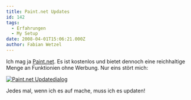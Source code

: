 ```yaml
---
title: Paint.net Updates
id: 142
tags:
  - Erfahrungen
  - My Setup
date: 2008-04-01T15:06:21.000Z
author: Fabian Wetzel
---
```


Ich mag ja [Paint.net](http://www.getpaint.net/). Es ist kostenlos und bietet dennoch eine reichhaltige Menge an Funktionien ohne Werbung. Nur eins st&#246;rt mich:

[![Paint.net Updatedialog](https://az275061.vo.msecnd.net/blogmedia/2008/04/image6.png)](http://www.getpaint.net/) 

Jedes mal, wenn ich es auf mache, muss ich es updaten!

